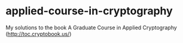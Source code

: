 # applied-course-in-cryptography
My solutions to the book A Graduate Course in Applied Cryptography (http://toc.cryptobook.us/)
